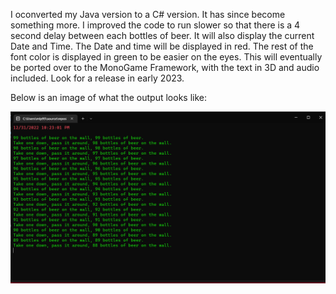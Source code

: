 I oconverted my Java version to a C# version. It has since become something more.
I improved the code to run slower so that there is a 4 second delay between each bottles of beer.
It will also display the current Date and Time. The Date and time will be displayed in red.
The rest of the font color is displayed in green to be easier on the eyes.
This will eventually be ported over to the MonoGame Framework, with the text in 3D and audio included.
Look for a release in early 2023.

Below is an image of what the output looks like: 

<img src="https://github.com/MikePiotrowski/C-BeerSong/blob/main/BeerSong.png?raw=true">
